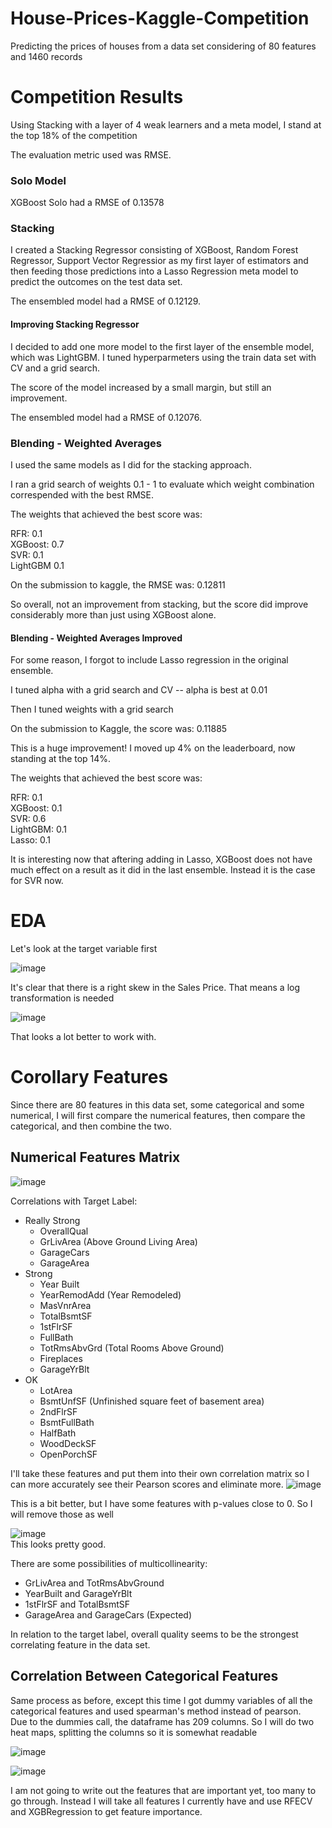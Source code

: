 # House-Prices-Kaggle-Competition

Predicting the prices of houses from a data set considering of 80 features and 1460 records

# Competition Results

Using Stacking with a layer of 4 weak learners and a meta model, I stand at the top 18% of the competition

The evaluation metric used was RMSE.

### Solo Model

XGBoost Solo had a RMSE of 0.13578

### Stacking  

I created a Stacking Regressor consisting of XGBoost, Random Forest Regressor, Support Vector Regressior as my first layer of estimators and then feeding those predictions into a Lasso Regression meta model to predict the outcomes on the test data set.

The ensembled model had a RMSE of 0.12129.

#### Improving Stacking Regressor

I decided to add one more model to the first layer of the ensemble model, which was LightGBM. I tuned hyperparmeters using the train data set with CV and a grid search.

The score of the model increased by a small margin, but still an improvement.

The ensembled model had a RMSE of 0.12076.

### Blending - Weighted Averages

I used the same models as I did for the stacking approach.

I ran a grid search of weights 0.1 - 1 to evaluate which weight combination correspended with the best RMSE.

The weights that achieved the best score was:

RFR: 0.1  
XGBoost: 0.7  
SVR: 0.1  
LightGBM 0.1  

On the submission to kaggle, the RMSE was: 0.12811

So overall, not an improvement from stacking, but the score did improve considerably more than just using XGBoost alone.

#### Blending - Weighted Averages Improved

For some reason,  I forgot to include Lasso regression in the original ensemble.

I tuned alpha with a grid search and CV -- alpha is best at 0.01

Then I tuned weights with a grid search  

On the submission to Kaggle, the score was: 0.11885

This is a huge improvement! I moved up 4% on the leaderboard, now standing at the top 14%.

The weights that achieved the best score was:  

RFR: 0.1  
XGBoost: 0.1  
SVR: 0.6  
LightGBM: 0.1  
Lasso: 0.1  

It is interesting now that aftering adding in Lasso, XGBoost does not have much effect on a result as it did in the last ensemble. Instead it is the case for SVR now.

# EDA
Let's look at the target variable first

![image](Charts/TargetDistribution.png)

It's clear that there is a right skew in the Sales Price. That means a log transformation is needed

![image](Charts/TargetDistribution_Log.png)

That looks a lot better to work with.

# Corollary Features
Since there are 80 features in this data set, some categorical and some numerical, I will first compare the numerical features, then compare the categorical, and then combine the two.

## Numerical Features Matrix
![image](Charts/NumericalCorr.png)

Correlations with Target Label:  
- Really Strong
    - OverallQual
    - GrLivArea (Above Ground Living Area)
    - GarageCars
    - GarageArea
- Strong
    - Year Built
    - YearRemodAdd (Year Remodeled)
    - MasVnrArea
    - TotalBsmtSF
    - 1stFlrSF
    - FullBath
    - TotRmsAbvGrd (Total Rooms Above Ground)
    - Fireplaces
    - GarageYrBlt
- OK
    - LotArea
    - BsmtUnfSF (Unfinished square feet of basement area)
    - 2ndFlrSF
    - BsmtFullBath
    - HalfBath
    - WoodDeckSF
    - OpenPorchSF  

I'll take these features and put them into their own correlation matrix so I can more accurately see their Pearson scores and eliminate more.
![image](Charts/StrongerNumericalCorrs.png)  

This is a bit better, but I have some features with p-values close to 0. So I will remove those as well

![image](Charts/StrongestNumericalCorrelatingFeaturesToTargetLabel.png)  
This looks pretty good.  

There are some possibilities of multicollinearity:
- GrLivArea and TotRmsAbvGround
- YearBuilt and GarageYrBlt
- 1stFlrSF and TotalBsmtSF
- GarageArea and GarageCars (Expected) 

In relation to the target label, overall quality seems to be the strongest correlating feature in the data set.

## Correlation Between Categorical Features
Same process as before, except this time I got dummy variables of all the categorical features and used spearman's method instead of pearson.  
Due to the dummies call, the dataframe has 209 columns. So I will do two heat maps, splitting the columns so it is somewhat readable

![image](Charts/CategoricalCorr_Col_0_100.png)  

![image](Charts/CategoricalCorr_Col_101_209.png)  

I am not going to write out the features that are important yet, too many to go through. Instead I will take all features I currently have and use RFECV and XGBRegression to get feature importance.
